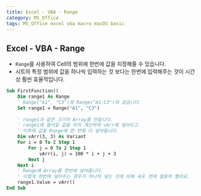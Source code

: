 ```yaml
---
title: Excel - VBA - Range
category: MS_Office
tags: MS_Office excel vba macro macOS basic 
---
```


## Excel - VBA - Range

- `Range`를 사용하여 Cell의 범위에 한번에 값을 지정해줄 수 있습니다.
- 시트의 특정 범위에 값을 하나씩 입력하는 것 보다는 한번에 입력해주는 것이 시간상 훨씬 효율적입니다.

```vb
Sub FirstFunction()
    Dim range1 As Range
    ' Range("A1", "C3")와 Range("A1:C3")와 같습니다.
    Set range1 = Range("A1", "C3")
    
    ' range1과 같은 크기의 Array를 만듭니다.
    ' range1에 들어갈 값을 미리 계산하여 vArr에 넣어두고
    ' 이후에 값을 Range에 한 번에 다 넣어둡니다.
    Dim vArr(3, 3) As Variant
    For i = 0 To 2 Step 1
        For j = 0 To 2 Step 1
            vArr(i, j) = 100 * i + j + 3
        Next j 
    Next i 
    ' Range에 Array를 한번에 넣어줍니다.
    ' 이렇게 한번에 넣어주는 경우가 하나씩 넣는 것에 비해 속도 면에 월등히 빨라요.
    range1.Value = vArr()
End Sub
```

